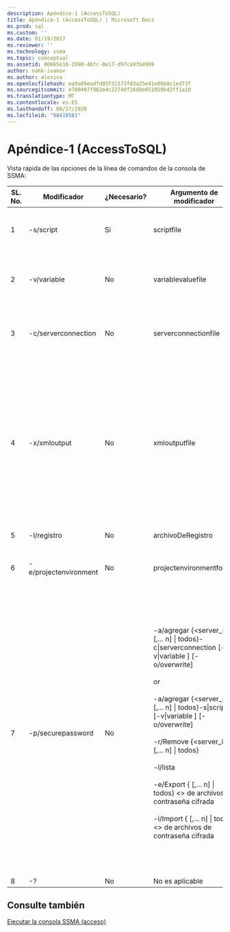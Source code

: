 ```yaml
---
description: Apéndice-1 (AccessToSQL)
title: Apéndice-1 (AccessToSQL) | Microsoft Docs
ms.prod: sql
ms.custom: ''
ms.date: 01/19/2017
ms.reviewer: ''
ms.technology: ssma
ms.topic: conceptual
ms.assetid: 00665e16-2990-4bfc-8e17-d97ca9fb4999
author: nahk-ivanov
ms.author: alexiva
ms.openlocfilehash: ea9a89eadfd03f31573fd3a25e41e8bb8c1ed73f
ms.sourcegitcommit: e700497f962e4c2274df16d9e651059b42ff1a10
ms.translationtype: MT
ms.contentlocale: es-ES
ms.lasthandoff: 08/17/2020
ms.locfileid: "88418581"
---
```

# <a name="appendix---1-accesstosql"></a>Apéndice-1 (AccessToSQL)
Vista rápida de las opciones de la línea de comandos de la consola de SSMA:  
  
|SL. No.|Modificador|¿Necesario?|Argumento de modificador|Valores permitidos|  
|-----------|----------|-------------|-------------------|--------------------|  
|1|-s/script|Sí|scriptfile|Nombre de archivo XML válido.<br /><br />Archivo de definición de script de consola.|  
|2|-v/variable|No|variablevaluefile|Nombre de archivo XML válido. Si se usan variables en el archivo de script, debe especificarse este archivo.|  
|3|-c/serverconnection|No|serverconnectionfile|Nombre de archivo XML válido. Este archivo contiene información de conexión de servidor.|  
|4|-x/xmloutput|No|xmloutputfile|Esta opción indica la salida de la consola en formato XML. Si no se especifica esta opción, la salida predeterminada está en formato de texto.<br /><br />Si no se especifica xmloutputfile, la salida XML se dirige a STDOUT.<br /><br />Xmloutputfile es el nombre del archivo en el que se escribe la salida de la consola en formato XML.|  
|5|-l/registro|No|archivoDeRegistro|Nombre de archivo válido.|  
|6|-e/projectenvironment|No|projectenvironmentfolder|Nombre de carpeta válido que contiene archivos de entorno de proyecto de SSMA.|  
|7|-p/securepassword|No|-a/agregar {<server_id> [,... n] &#124; todos}-c&#124;serverconnection <Server-connection-File> [-v&#124;variable <variable-Value-File>] [-o/overwrite]<br /><br />or<br /><br />-a/agregar {<server_id> [,... n] &#124; todos}-s&#124;script <archivo de script> [-v&#124;variable <variable-Value-File>] [-o/overwrite]<br /><br />-r/Remove {<server_id> [,... n] &#124; todos}<br /><br />-l/lista<br /><br />-e/Export {<Server-ID> [,... n] &#124; todos} <> de archivos de contraseña cifrada<br /><br />-i/Import {<Server-ID> [,... n] &#124; todos} <> de archivos de contraseña cifrada|Si se especifica, esta opción no se debe combinar con ninguna otra opción.<br /><br />Server-ID: un identificador único proporcionado para un servidor {String}<br /><br />servidor-conexión-archivo: archivo de definición del servidor (serverconnectionfile o scriptfile).<br /><br />variable-Value-File: es un archivo de definición de variable y se utiliza en Server-connection-File.<br /><br />cifrado de contraseña: es un archivo de contraseñas de servidor cifrado mediante una frase de contraseña especificada por el usuario.|  
|8|-?|No|No es aplicable|No es aplicable|  
  
## <a name="see-also"></a>Consulte también  
[Ejecutar la consola SSMA (acceso)](https://msdn.microsoft.com/aa1bf665-8dc0-4259-b36f-46ae67197a43)  
  
